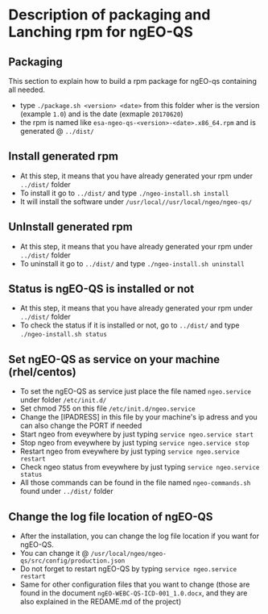 # Description of packaging and Lanching rpm for ngEO-QS

## Packaging

This section to explain how to build a rpm package for ngEO-qs containing all needed.

 - type `./package.sh <version> <date>` from this folder wher <version> is the version (example `1.0`) and <date> is the date (exmaple `20170620`)
 - the rpm is named like `esa-ngeo-qs-<version>-<date>.x86_64.rpm` and is generated @ `../dist/`

## Install generated rpm
 - At this step, it means that you have already generated your rpm under `../dist/` folder
 - To install it go to `../dist/` and type `./ngeo-install.sh install`
 - It will install the software under `/usr/local//usr/local/ngeo/ngeo-qs/`

 ## UnInstall generated rpm
 - At this step, it means that you have already generated your rpm under `../dist/` folder
 - To uninstall it go to `../dist/` and type `./ngeo-install.sh uninstall`

## Status is ngEO-QS is installed or not
 - At this step, it means that you have already generated your rpm under `../dist/` folder
 - To check the status if it is installed or not, go to `../dist/` and type `./ngeo-install.sh status`

## Set ngEO-QS as service on your machine (rhel/centos)

 - To set the ngEO-QS as service just place the file named `ngeo.service` under folder `/etc/init.d/`
 - Set chmod 755 on this file `/etc/init.d/ngeo.service`
 - Change the [IPADRESS] in this file by your machine's ip adress and you can also change the PORT if needed
 - Start ngeo from eveywhere by just typing `service ngeo.service start`
 - Stop ngeo from eveywhere by just typing `service ngeo.service stop`
 - Restart ngeo from eveywhere by just typing `service ngeo.service restart`
 - Check ngeo status from eveywhere by just typing `service ngeo.service status`
 - All those commands can be found in the file named `ngeo-commands.sh` found under `../dist/` folder

 ## Change the log file location of ngEO-QS

 - After the installation, you can change the log file location if you want for ngEO-QS.
 - You can change it @ `/usr/local/ngeo/ngeo-qs/src/config/production.json`
 - Do not forget to restart ngEO-QS by typing `service ngeo.service restart`
 - Same for other configuration files that you want to change (those are found in the document `ngEO-WEBC-QS-ICD-001_1.0.docx`, and they are also explained in the REDAME.md of the project)
